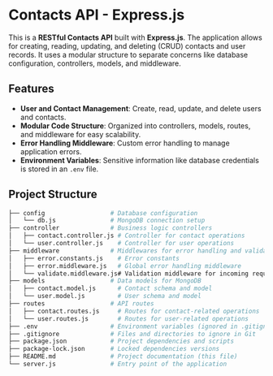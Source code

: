 # Contacts API - Express.js

This is a **RESTful Contacts API** built with **Express.js**. The application allows for creating, reading, updating, and deleting (CRUD) contacts and user records. It uses a modular structure to separate concerns like database configuration, controllers, models, and middleware.

## Features

- **User and Contact Management**: Create, read, update, and delete users and contacts.
- **Modular Code Structure**: Organized into controllers, models, routes, and middleware for easy scalability.
- **Error Handling Middleware**: Custom error handling to manage application errors.
- **Environment Variables**: Sensitive information like database credentials is stored in an `.env` file.
  
## Project Structure

```bash
├── config                  # Database configuration
│   └── db.js               # MongoDB connection setup
├── controller              # Business logic controllers
│   ├── contact.controller.js # Controller for contact operations
│   └── user.controller.js    # Controller for user operations
├── middleware              # Middlewares for error handling and validation
│   ├── error.constants.js    # Error constants
│   ├── error.middleware.js   # Global error handling middleware
│   └── validate.middleware.js# Validation middleware for incoming requests
├── models                  # Data models for MongoDB
│   ├── contact.model.js      # Contact schema and model
│   └── user.model.js         # User schema and model
├── routes                  # API routes
│   ├── contact.routes.js     # Routes for contact-related operations
│   └── user.routes.js        # Routes for user-related operations
├── .env                    # Environment variables (ignored in .gitignore)
├── .gitignore              # Files and directories to ignore in Git
├── package.json            # Project dependencies and scripts
├── package-lock.json       # Locked dependencies versions
├── README.md               # Project documentation (this file)
└── server.js               # Entry point of the application
